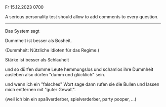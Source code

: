 Fr 15.12.2023 0700

A serious personality test
should allow to add comments
to every question.

----

Das System sagt

Dummheit ist besser als Bosheit.

(Dummheit: Nützliche Idioten für das Regime.)

Stärke ist besser als Schlauheit

und so dürfen dumme Leute
hemmungslos und schamlos
ihre Dummheit ausleben
also dürfen "dumm und glücklich" sein.

und wenn ich
ein "falsches" Wort sage
dann rufen sie die Bullen
und lassen mich entfernen
mit "guter Gewalt".

(weil ich bin ein spaßverderber,
spielverderber, party pooper, ...)
